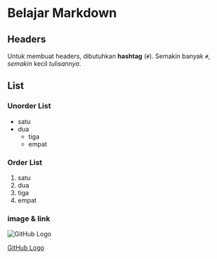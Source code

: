 # Belajar Markdown

## Headers

Untuk membuat headers, dibutuhkan **hashtag** (`#`). Semakin banyak `#`, _semakin_ kecil _tulisannya_.

## List

### Unorder List

- satu
- dua
  - tiga
  - empat

### Order List

1. satu
2. dua
3. tiga
4. empat

### image & link

![GitHub Logo](https://github.githubassets.com/images/modules/open_graph/github-mark.png)

[GitHub Logo](https://github.githubassets.com/images/modules/open_graph/github-mark.png)
